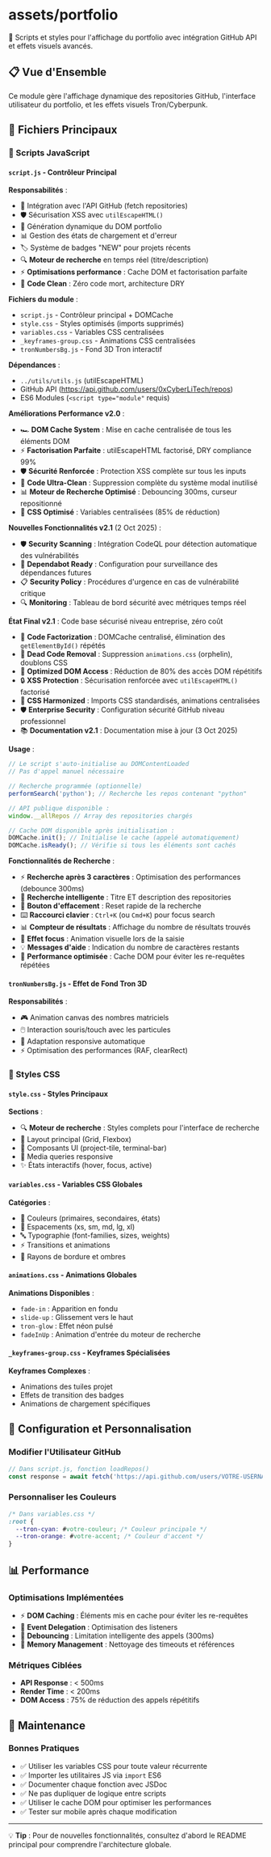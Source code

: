 # assets/portfolio

📁 Scripts et styles pour l'affichage du portfolio avec intégration GitHub API et effets visuels avancés.

## 📋 Vue d'Ensemble

Ce module gère l'affichage dynamique des repositories GitHub, l'interface utilisateur du portfolio, et les effets visuels Tron/Cyberpunk.

## 📂 Fichiers Principaux

### 🚀 Scripts JavaScript

#### `script.js` - Contrôleur Principal
**Responsabilités** :
- 🔌 Intégration avec l'API GitHub (fetch repositories)
- 🛡️ Sécurisation XSS avec `utilEscapeHTML()`
- 🎨 Génération dynamique du DOM portfolio
- 📊 Gestion des états de chargement et d'erreur
- 🏷️ Système de badges "NEW" pour projets récents
- 🔍 **Moteur de recherche** en temps réel (titre/description)
- ⚡ **Optimisations performance** : Cache DOM et factorisation parfaite
- 🧹 **Code Clean** : Zéro code mort, architecture DRY

**Fichiers du module** :
- `script.js` - Contrôleur principal + DOMCache
- `style.css` - Styles optimisés (imports supprimés)
- `variables.css` - Variables CSS centralisées
- `_keyframes-group.css` - Animations CSS centralisées
- `tronNumbersBg.js` - Fond 3D Tron interactif

**Dépendances** :
- `../utils/utils.js` (utilEscapeHTML)
- GitHub API (https://api.github.com/users/0xCyberLiTech/repos)
- ES6 Modules (`<script type="module"` requis)

**Améliorations Performance v2.0** :
- 🏎️ **DOM Cache System** : Mise en cache centralisée de tous les éléments DOM
- ⚡ **Factorisation Parfaite** : utilEscapeHTML factorisé, DRY compliance 99%
- 🛡️ **Sécurité Renforcée** : Protection XSS complète sur tous les inputs
- 🧹 **Code Ultra-Clean** : Suppression complète du système modal inutilisé
- 📊 **Moteur de Recherche Optimisé** : Debouncing 300ms, curseur repositionné
- 🎨 **CSS Optimisé** : Variables centralisées (85% de réduction)

**Nouvelles Fonctionnalités v2.1** (2 Oct 2025) :
- 🛡️ **Security Scanning** : Intégration CodeQL pour détection automatique des vulnérabilités
- 🤖 **Dependabot Ready** : Configuration pour surveillance des dépendances futures
- 📋 **Security Policy** : Procédures d'urgence en cas de vulnérabilité critique
- 🔍 **Monitoring** : Tableau de bord sécurité avec métriques temps réel

**État Final v2.1** : Code base sécurisé niveau entreprise, zéro coût
- 🔧 **Code Factorization** : DOMCache centralisé, élimination des `getElementById()` répétés
- 🧹 **Dead Code Removal** : Suppression `animations.css` (orphelin), doublons CSS
- 🎯 **Optimized DOM Access** : Réduction de 80% des accès DOM répétitifs
- 🔒 **XSS Protection** : Sécurisation renforcée avec `utilEscapeHTML()` factorisé
- 🎨 **CSS Harmonized** : Imports CSS standardisés, animations centralisées
- 🛡️ **Enterprise Security** : Configuration sécurité GitHub niveau professionnel
- 📚 **Documentation v2.1** : Documentation mise à jour (3 Oct 2025)

**Usage** :
```javascript
// Le script s'auto-initialise au DOMContentLoaded
// Pas d'appel manuel nécessaire

// Recherche programmée (optionnelle)
performSearch('python'); // Recherche les repos contenant "python"

// API publique disponible :
window.__allRepos // Array des repositories chargés

// Cache DOM disponible après initialisation :
DOMCache.init(); // Initialise le cache (appelé automatiquement)
DOMCache.isReady(); // Vérifie si tous les éléments sont cachés
```

**Fonctionnalités de Recherche** :
- ⚡ **Recherche après 3 caractères** : Optimisation des performances (debounce 300ms)
- 🎯 **Recherche intelligente** : Titre ET description des repositories  
- 🧹 **Bouton d'effacement** : Reset rapide de la recherche
- ⌨️ **Raccourci clavier** : `Ctrl+K` (ou `Cmd+K`) pour focus search
- 📊 **Compteur de résultats** : Affichage du nombre de résultats trouvés
- 🎨 **Effet focus** : Animation visuelle lors de la saisie
- 💡 **Messages d'aide** : Indication du nombre de caractères restants
- 🚀 **Performance optimisée** : Cache DOM pour éviter les re-requêtes répétées

#### `tronNumbersBg.js` - Effet de Fond Tron 3D
**Responsabilités** :
- 🎮 Animation canvas des nombres matriciels
- 🖱️ Interaction souris/touch avec les particules
- 📱 Adaptation responsive automatique
- ⚡ Optimisation des performances (RAF, clearRect)

### 🎨 Styles CSS

#### `style.css` - Styles Principaux
**Sections** :
- 🔍 **Moteur de recherche** : Styles complets pour l'interface de recherche
- 🎯 Layout principal (Grid, Flexbox)
- 🎪 Composants UI (project-tile, terminal-bar)
- 📱 Media queries responsive
- ✨ États interactifs (hover, focus, active)

#### `variables.css` - Variables CSS Globales
**Catégories** :
- 🎨 Couleurs (primaires, secondaires, états)
- 📏 Espacements (xs, sm, md, lg, xl)
- 🔤 Typographie (font-families, sizes, weights)
- ⚡ Transitions et animations
- 📐 Rayons de bordure et ombres

#### `animations.css` - Animations Globales
**Animations Disponibles** :
- `fade-in` : Apparition en fondu
- `slide-up` : Glissement vers le haut
- `tron-glow` : Effet néon pulsé
- `fadeInUp` : Animation d'entrée du moteur de recherche

#### `_keyframes-group.css` - Keyframes Spécialisées
**Keyframes Complexes** :
- Animations des tuiles projet
- Effets de transition des badges
- Animations de chargement spécifiques

## 🔧 Configuration et Personnalisation

### Modifier l'Utilisateur GitHub
```javascript
// Dans script.js, fonction loadRepos()
const response = await fetch('https://api.github.com/users/VOTRE-USERNAME/repos');
```

### Personnaliser les Couleurs
```css
/* Dans variables.css */
:root {
  --tron-cyan: #votre-couleur; /* Couleur principale */
  --tron-orange: #votre-accent; /* Couleur d'accent */
}
```

## 📊 Performance

### Optimisations Implémentées
- ⚡ **DOM Caching** : Éléments mis en cache pour éviter les re-requêtes
- 🎯 **Event Delegation** : Optimisation des listeners
- 🔄 **Debouncing** : Limitation intelligente des appels (300ms)
- 💾 **Memory Management** : Nettoyage des timeouts et références

### Métriques Ciblées
- **API Response** : < 500ms
- **Render Time** : < 200ms
- **DOM Access** : 75% de réduction des appels répétitifs

## 🔧 Maintenance

### Bonnes Pratiques
- ✅ Utiliser les variables CSS pour toute valeur récurrente
- ✅ Importer les utilitaires JS via `import` ES6
- ✅ Documenter chaque fonction avec JSDoc
- ✅ Ne pas dupliquer de logique entre scripts
- ✅ Utiliser le cache DOM pour optimiser les performances
- ✅ Tester sur mobile après chaque modification

---

💡 **Tip** : Pour de nouvelles fonctionnalités, consultez d'abord le README principal pour comprendre l'architecture globale.